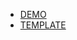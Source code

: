 + [DEMO](https://yurakichalo.github.io/MobileApp/)
+ [TEMPLATE](https://www.figma.com/file/RUEU0jHTbTh8ZOeliMkzJe/Mobile-App-Landing-Page-(Homework%231)?node-id=1%3A1914)